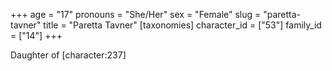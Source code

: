 +++
age = "17"
pronouns = "She/Her"
sex = "Female"
slug = "paretta-tavner"
title = "Paretta Tavner"
[taxonomies]
character_id = ["53"]
family_id = ["14"]
+++

Daughter of \[character:237\]

